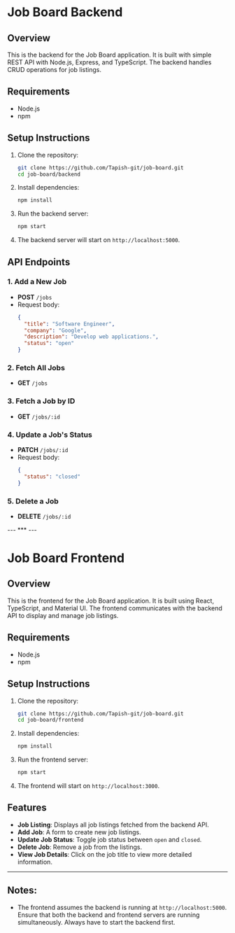 # Job Board Backend

## Overview
This is the backend for the Job Board application. It is built with simple REST API with Node.js, Express, and TypeScript. The backend handles CRUD operations for job listings.

## Requirements
- Node.js
- npm

## Setup Instructions

1. Clone the repository:
    ```bash
    git clone https://github.com/Tapish-git/job-board.git
    cd job-board/backend
    ```

2. Install dependencies:
    ```bash
    npm install
    ```

3. Run the backend server:
    ```bash
    npm start
    ```

4. The backend server will start on `http://localhost:5000`.

## API Endpoints

### 1. Add a New Job
- **POST** `/jobs`
- Request body:
    ```json
    {
      "title": "Software Engineer",
      "company": "Google",
      "description": "Develop web applications.",
      "status": "open"
    }
    ```

### 2. Fetch All Jobs
- **GET** `/jobs`

### 3. Fetch a Job by ID
- **GET** `/jobs/:id`

### 4. Update a Job's Status
- **PATCH** `/jobs/:id`
- Request body:
    ```json
    {
      "status": "closed"
    }
    ```

### 5. Delete a Job
- **DELETE** `/jobs/:id`

--- *** ---

# Job Board Frontend

## Overview
This is the frontend for the Job Board application. It is built using React, TypeScript, and Material UI. The frontend communicates with the backend API to display and manage job listings.

## Requirements
- Node.js
- npm

## Setup Instructions

1. Clone the repository:
    ```bash
    git clone https://github.com/Tapish-git/job-board.git
    cd job-board/frontend
    ```

2. Install dependencies:
    ```bash
    npm install
    ```

3. Run the frontend server:
    ```bash
    npm start
    ```

4. The frontend will start on `http://localhost:3000`.

## Features

- **Job Listing**: Displays all job listings fetched from the backend API.
- **Add Job**: A form to create new job listings.
- **Update Job Status**: Toggle job status between `open` and `closed`.
- **Delete Job**: Remove a job from the listings.
- **View Job Details**: Click on the job title to view more detailed information.

---

## Notes:
- The frontend assumes the backend is running at `http://localhost:5000`. Ensure that both the backend and frontend servers are running simultaneously. Always have to start the backend first.
